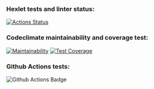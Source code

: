 ### Hexlet tests and linter status:
[![Actions Status](https://github.com/Senya0101/frontend-project-46/actions/workflows/hexlet-check.yml/badge.svg)](https://github.com/Senya0101/frontend-project-46/actions)

### Codeclimate maintainability and coverage test:
[![Maintainability](https://api.codeclimate.com/v1/badges/dd1370e7a35a602a01f9/maintainability)](https://codeclimate.com/github/Senya0101/frontend-project-46/maintainability)
[![Test Coverage](https://api.codeclimate.com/v1/badges/dd1370e7a35a602a01f9/test_coverage)](https://codeclimate.com/github/Senya0101/frontend-project-46/test_coverage)

### Github Actions tests:
![Github Actions Badge](https://github.com/Senya0101/frontend-project-46/actions/workflows/github-actions.yml/badge.svg)
